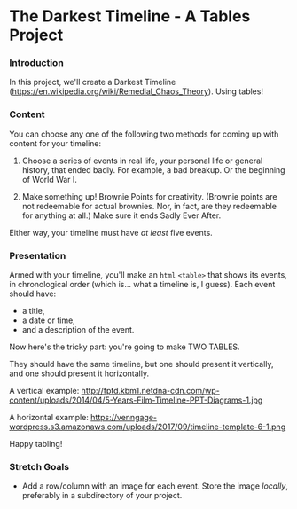 # The Darkest Timeline - A Tables Project

### Introduction

In this project, we'll create a Darkest Timeline (https://en.wikipedia.org/wiki/Remedial_Chaos_Theory). Using tables!

### Content

You can choose any one of the following two methods for coming up with content for your timeline:

1. Choose a series of events in real life, your personal life or general history, that ended badly. For example, a bad breakup. Or the beginning of World War I.

2. Make something up! Brownie Points for creativity. (Brownie points are not redeemable for actual brownies. Nor, in fact, are they redeemable for anything at all.) Make sure it ends Sadly Ever After.

Either way, your timeline must have _at least_ five events.


### Presentation

Armed with your timeline, you'll make an `html` `<table>` that shows its events, in chronological order (which is... what a timeline is, I guess). Each event should have:

* a title,
* a date or time,
* and a description of the event.

Now here's the tricky part: you're going to make TWO TABLES.

They should have the same timeline, but one should present it vertically, and one should present it horizontally.

A vertical example: http://fptd.kbm1.netdna-cdn.com/wp-content/uploads/2014/04/5-Years-Film-Timeline-PPT-Diagrams-1.jpg

A horizontal example: https://venngage-wordpress.s3.amazonaws.com/uploads/2017/09/timeline-template-6-1.png

Happy tabling!


### Stretch Goals

* Add a row/column with an image for each event. Store the image _locally_, preferably in a subdirectory of your project.
